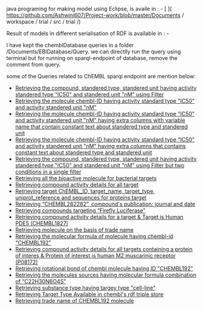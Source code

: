 java programing for making model using Eclipse, is availe in : - [ ]( https://github.com/Ashwini607/Project-work/blob/master/Documents / workspace / trial / src / trial /)  

Result of models in different serialisation of RDF is available in : - [ ](https://github.com/Ashwini607/Project-work/blob/master/Documents)

I have kept the chemblDatabase queries in a folder /Documents/EBIDatabase/Query. we can directlly run the query using 
terminal but for running on sparql-endpoint of database, remove the comment from query.  

some of the Queries related to ChEMBL sparql endpoint are mention below: 

- [Retrieving the compound, standered type, standered unit having activity standered type "IC50"  and standered unit "nM" using Filter](https://github.com/Ashwini607/Project-work/blob/master/Documents/EBIDatabase/query/IC50Compounds.rq)
- [Retrieving the molecule chembl-ID having activity standard type "IC50" and activity standered unit "nM"](https://github.com/Ashwini607/Project-work/blob/master/Documents/EBIDatabase/query/IC50Compounds_1.rq)
- [Retrieving the molecule chembl-ID having activity standard type "IC50" and activity standered unit "nM" having extra columns with variable name that contain constant text about standered type and standered unit](https://github.com/Ashwini607/Project-work/blob/master/Documents/EBIDatabase/query/IC50Compounds_2.rq)
- [Retrieving the molecule chembl-ID having activity standard type "IC50" and activity standered unit "nM" having extra columns that contains constant text about standered type and standered unit](https://github.com/Ashwini607/Project-work/blob/master/Documents/EBIDatabase/query/IC50Compounds_3.rq)
- [Retrieving the compound, standered type, standered unit having activity standered type "IC50"  and standered unit "nM" using Filter but two conditions in a single filter](https://github.com/Ashwini607/Project-work/blob/master/Documents/EBIDatabase/query/IC50Compounds_4.rq)
- [Retrieving all the bioactive molecule for bacterial targets](https://github.com/Ashwini607/Project-work/blob/master/Documents/EBIDatabase/query/bacterialTargetData.rq)
- [Retrieving compound activity details for all target](https://github.com/Ashwini607/Project-work/blob/master/Documents/EBIDatabase/query/compoundActDetails.rq)
- [Retrieving target ChEMBL_ID, target_name, target_type, uniprot_reference and sequences for proteins target](https://github.com/Ashwini607/Project-work/blob/master/Documents/EBIDatabase/query/compoundsDetailsForProteinTar.rq)
- [Retrieving “CHEMBL282282”, compound's publication: journal and date](https://github.com/Ashwini607/Project-work/blob/master/Documents/EBIDatabase/query/compoundJurDate.rq)
- [Retrieving compounds targeting “Firefly Luciferase”](https://github.com/Ashwini607/Project-work/blob/master/Documents/EBIDatabase/query/compoundToFirLuciferase.rq)
- [Retrieving compound activity details for a target & Target is Human PDE5 (CHEMBL1827)](https://github.com/Ashwini607/Project-work/blob/master/Documents/EBIDatabase/query/detailsForTarget.rq)
- [Retrieving molecule on the basis of trade name](https://github.com/Ashwini607/Project-work/blob/master/Documents/EBIDatabase/query/moleculeSourceForTradeName.rq)
- [Retrieving the molecular formula of molecule having chembl-id "CHEMBL192"](https://github.com/Ashwini607/Project-work/blob/master/Documents/EBIDatabase/query/molFormulaof192Molecule.rq)
- [Retrieving compound activity details for all targets containing a protein of interes & Protein of interest is human M2 muscarinic receptor (P08172)](https://github.com/Ashwini607/Project-work/blob/master/Documents/EBIDatabase/query/PO8172CompActAssTarDet.rq)
- [Retrieving rotational bond of chembl molecule having ID "CHEMBL192"](https://github.com/Ashwini607/Project-work/blob/master/Documents/EBIDatabase/query/rotbonOf192Molecule.rq)
- [Retrieving the molecules sources having molecular formula  combination of “C22H30N6O4S”](https://github.com/Ashwini607/Project-work/blob/master/Documents/EBIDatabase/query/sourceForMolecularFormula)
- [Retrieving substance type having targey type "cell-line"](https://github.com/Ashwini607/Project-work/blob/master/Documents/EBIDatabase/query/SubstanceTypeToCell-line.rq)
- [Retrieving Target Type Available in chembl's rdf triple store](https://github.com/Ashwini607/Project-work/blob/master/Documents/EBIDatabase/query/targetType.rq)
- [Retrieving trade name of CHEMBL192 molecule](https://github.com/Ashwini607/Project-work/blob/master/Documents/EBIDatabase/query/tradeNameOf192Molecule.rq)
